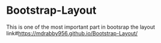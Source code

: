 # Bootstrap-Layout
This is one of the most important part in bootsrap
the layout link#https://mdrabby956.github.io/Bootstrap-Layout/
